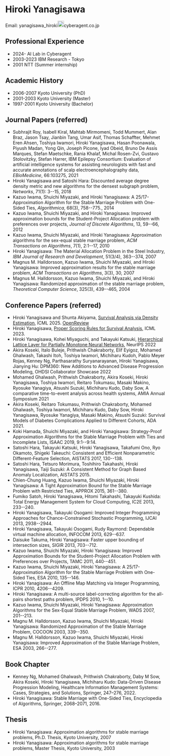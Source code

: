 # Hiroki Yanagisawa

Email: yanagisawa_hiroki<img width="20" src="https://d1q9av5b648rmv.cloudfront.net/v3/1024x1024/sticker/m/white/front/6011084/1612327400-500x506.png.1.0642+0.0+0.0.jpg?h=9ecb27f45737e4c857387032059ebbdcaf2a1544&printed=true">cyberagent.co.jp

## Professional Experience
+ 2024- AI Lab in Cyberagent
+ 2003-2023 IBM Research - Tokyo
+ 2001 NTT (Summer internship)

## Academic History
+ 2006-2007 Kyoto University (PhD)
+ 2001-2003 Kyoto University (Master)
+ 1997-2001 Kyoto University (Bachelor)

## Journal Papers (referred)

+ Subhrajit Roy, Isabell Kiral, Mahtab Mirmomeni, Todd Mummert, Alan Braz, Jason Tsay, Jianbin Tang, Umar Asif, Thomas Schaffter, Mehmet Eren Ahsen, Toshiya Iwamori, Hiroki Yanagisawa, Hasan Poonawala, Piyush Madan, Yong Qin, Joseph Picone, Iyad Obeid, Bruno De Assis Marques, Stefan Maetschke, Rania Khalaf, Michal Rosen-Zvi, Gustavo Stolovitzky, Stefan Harrer, IBM Epilepsy Consortium: Evaluation of artificial intelligence systems for assisting neurologists with fast and accurate annotations of scalp electroencephalography data, *EBioMedicine*, 66:103275, 2021
+ Hiroki Yanagisawa and Satoshi Hara: Discounted average degree density metric and new algorithms for the densest subgraph problem, *Networks*, 71(1): 3--15, 2018
+ Kazuo Iwama, Shuichi Miyazaki, and Hiroki Yanagisawa: A 25/17-Approximation Algorithm for the Stable Marriage Problem with One-Sided Ties, *Algorithmica*, 68(3), 758--775., 2014
+ Kazuo Iwama, Shuichi Miyazaki, and Hiroki Yanagisawa: Improved approximation bounds for the Student-Project Allocation problem with preferences over projects, *Journal of Discrete Algorithms*, 13, 59--66, 2012
+ Kazuo Iwama, Shuichi Miyazaki, and Hiroki Yanagisawa: Approximation algorithms for the sex-equal stable marriage problem, *ACM Transactions on Algorithms*, 7(1), 2:1--17, 2010
+ Hiroki Yanagisawa: The Material Allocation Problem in the Steel Industry, *IBM Journal of Research and Development*, 51(3/4), 363--374, 2007
+ Magnus M. Halldorsson, Kazuo Iwama, Shuichi Miyazaki, and Hiroki Yanagisawa: Improved approximation results for the stable marriage problem, *ACM Transactions on Algorithms*, 3(3), 30, 2007
+ Magnus M. Halldorsson, Kazuo Iwama, Shuichi Miyazaki, and Hiroki Yanagisawa: Randomized approximation of the stable marriage problem, *Theoretical Computer Science*, 325(3), 439--465, 2004

## Conference Papers (referred)
+ Hiroki Yanagisawa and Shunta Akiyama, [Survival Analysis via Density Estimation](https://icml.cc/virtual/2025/poster/43491), ICML 2025. [OpenReview](https://openreview.net/forum?id=z9SRjXPf8T)
+ Hiroki Yanagisawa, [Proper Scoring Rules for Survival Analysis](https://proceedings.mlr.press/v202/yanagisawa23a/yanagisawa23a.pdf), ICML 2023.
+ Hiroki Yanagisawa, Kohei Miyaguchi, and Takayuki Katsuki, [Hierarchical Lattice Layer for Partially Monotone Neural Networks](https://proceedings.neurips.cc/paper_files/paper/2022/hash/47ed62021460f2e9bba7be3e74260090-Abstract-Conference.html), NeurIPS 2022
+ Akira Koseki, Italo Buleje, Prithwish Chakraborty, Elif Eyigoz, Mohamed Ghalwash, Takashi Itoh, Toshiya Iwamori, Michiharu Kudoh, Pablo Meyer Rojas, Kenney Ng, Parthasarathy Suryanarayanan, Hiroki Yanagisawa, Jianying Hu: DPM360: New Additions to Advanced Disease Progression Modeling, OHDSI Collaborator Showcase 2022
+ Mohamed Ghalwash, Prithwish Chakraborty, Akira Koseki, Hiroki Yanagisawa, Toshiya Iwamori, Reitaro Tokumasu, Masaki Makino, Ryosuke Yanagiya, Atsushi Suzuki, Michiharu Kudo, Daby Sow, A comparative time-to-event analysis across health systems, AMIA Annual Symposium 2021
+ Akira Koseki, Reitaro Tokumasu, Prithwish Chakraborty, Mohamed Ghalwash, Toshiya Iwamori, Michiharu Kudo, Daby Sow, Hiroki Yanagisawa, Ryosuke Yanagiya, Masaki Makino, Atsushi Suzuki: Survival Models of Diabetes Complications Applied to Different Cohorts, ADA 2021.
+ Koki Hamada, Shuichi Miyazaki, and Hiroki Yanagisawa: Strategy-Proof Approximation Algorithms for the Stable Marriage Problem with Ties and Incomplete Lists, ISAAC 2019, 9:1--9:14.
+ Satoshi Hara, Takayuki Katsuki, Hiroki Yanagisawa, Takafumi Ono, Ryo Okamoto, Shigeki Takeuchi: Consistent and Efficient Nonparametric Different-Feature Selection, AISTATS 2017, 130--138.
+ Satoshi Hara, Tetsuro Morimura, Toshihiro Takahashi, Hiroki Yanagisawa, Taiji Suzuki: A Consistent Method for Graph Based Anomaly Localization, AISTATS 2015.
+ Chien-Chung Huang, Kazuo Iwama, Shuichi Miyazaki, Hiroki Yanagisawa: A Tight Approximation Bound for the Stable Marriage Problem with Restricted Ties, APPROX 2015, 361--380.
+ Fumiko Satoh, Hiroki Yanagisawa, Hitomi Takahashi, Takayuki Kushida: Total Energy Management System for Cloud Computing, IC2E 2013, 233--240.
+ Hiroki Yanagisawa, Takayuki Osogami: Improved Integer Programming Approaches for Chance-Constrained Stochastic Programming, IJCAI 2013, 2938--2944.
+ Hiroki Yanagisawa, Takayuki Osogami, Rudy Raymond: Dependable virtual machine allocation, INFOCOM 2013,  629--637.
+ Daisuke Takuma, Hiroki Yanagisawa: Faster upper bounding of intersection sizes, SIGIR 2013, 703--712.
+ Kazuo Iwama, Shuichi Miyazaki, Hiroki Yanagisawa: Improved Approximation Bounds for the Student-Project Allocation Problem with Preferences over Projects, TAMC 2011, 440--451.
+ Kazuo Iwama, Shuichi Miyazaki, Hiroki Yanagisawa: A 25/17-Approximation Algorithm for the Stable Marriage Problem with One-Sided Ties, ESA 2010, 135--146.
+ Hiroki Yanagisawa: An Offline Map Matching via Integer Programming, ICPR 2010, 4206--4209.
+ Hiroki Yanagisawa: A multi-source label-correcting algorithm for the all-pairs shortest paths problem, IPDPS 2010, 1--10.
+ Kazuo Iwama, Shuichi Miyazaki, Hiroki Yanagisawa: Approximation Algorithms for the Sex-Equal Stable Marriage Problem, WADS 2007, 201--213.
+ Magnu M. Halldorsson, Kazuo Iwama, Shuichi Miyazaki, Hiroki Yanagisawa: Randomized Approximation of the Stable Marriage Problem, COCOON 2003, 339--350.
+ Magnu M. Halldorsson, Kazuo Iwama, Shuichi Miyazaki, Hiroki Yanagisawa: Improved Approximation of the Stable Marriage Problem, ESA 2003, 266--277.

## Book Chapter

+ Kenney Ng, Mohamed Ghalwash, Prithwish Chakraborty, Daby M Sow, Akira Koseki, Hiroki Yanagisawa, Michiharu Kudo: Data-Driven Disease Progression Modeling, Healthcare Information Management Systems: Cases, Strategies, and Solutions, Springer, 247–276, 2022.
+ Hiroki Yanagisawa: Stable Marriage with One-Sided Ties, Encyclopedia of Algorithms, Springer, 2068–2071, 2016.

## Thesis
+ Hiroki Yanagisawa: Approximation algorithms for stable marriage problems, Ph.D. Thesis, Kyoto University, 2007
+ Hiroki Yanagisawa: Approximation algorithms for stable marriage problems, Master Thesis, Kyoto University, 2003
